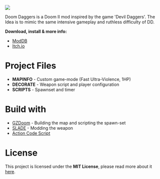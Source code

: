 <img src="https://i.imgur.com/eb3ehlu.png">

Doom Daggers is a Doom II mod inspired by the game 'Devil Daggers'.
The Idea is to mimic the same intensive gameplay and ruthless difficulty of DD.

**Download, install & more info:**

* [ModDB](https://www.moddb.com/mods/doom-daggers)
* [Itch.io](https://m3ir.itch.io/doom-daggers)

# Project Files

* **MAPINFO** - Custom game-mode (Fast Ultra-Violence, 1HP)
* **DECORATE** - Weapon script and player configuration
* **SCRIPTS** - Spawnset and timer 

# Build with
* [GZDoom](https://github.com/m-x-d/GZDoom-Builder) - Building the map and scripting the spawn-set
* [SLADE](https://github.com/sirjuddington/SLADE) - Modding the weapon
* [Action Code Script](https://en.wikipedia.org/wiki/Action_Code_Script)

# License 
This project is licensed under the **MIT License**, please read more about it [here](https://en.wikipedia.org/wiki/MIT_License).

